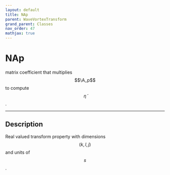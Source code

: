 ```yaml
---
layout: default
title: NAp
parent: WaveVortexTransform
grand_parent: Classes
nav_order: 47
mathjax: true
---
```


#  NAp

matrix coefficient that multiplies $$\A_p$$ to compute $$\tilde{\eta}$$.


---

## Description
Real valued transform property with dimensions $$(k,l,j)$$ and units of $$s$$.

